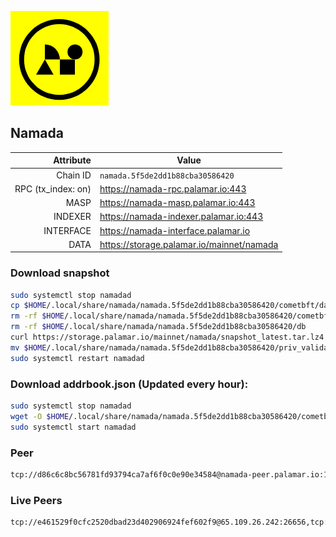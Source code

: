 ![Logo](https://raw.githubusercontent.com/Pa1amar/mainnets/refs/heads/main/namada/logo.png)
## Namada
| Attribute | Value |
|----------:|-------|
| Chain ID         | `namada.5f5de2dd1b88cba30586420` |
| RPC (tx_index: on)  | https://namada-rpc.palamar.io:443 |
| MASP  | https://namada-masp.palamar.io:443 |
| INDEXER | https://namada-indexer.palamar.io:443 |
| INTERFACE | https://namada-interface.palamar.io |
| DATA | https://storage.palamar.io/mainnet/namada |

### Download snapshot
```bash
sudo systemctl stop namadad
cp $HOME/.local/share/namada/namada.5f5de2dd1b88cba30586420/cometbft/data/priv_validator_state.json $HOME/.local/share/namada/namada.5f5de2dd1b88cba30586420/priv_validator_state.json.backup
rm -rf $HOME/.local/share/namada/namada.5f5de2dd1b88cba30586420/cometbft/data
rm -rf $HOME/.local/share/namada/namada.5f5de2dd1b88cba30586420/db
curl https://storage.palamar.io/mainnet/namada/snapshot_latest.tar.lz4 | lz4 -dc - | tar -xf - -C $HOME/.local/share/namada/namada.5f5de2dd1b88cba30586420/
mv $HOME/.local/share/namada/namada.5f5de2dd1b88cba30586420/priv_validator_state.json.backup $HOME/.local/share/namada/namada.5f5de2dd1b88cba30586420/cometbft/data/priv_validator_state.json
sudo systemctl restart namadad
```
### Download addrbook.json (Updated every hour):
```bash
sudo systemctl stop namadad
wget -O $HOME/.local/share/namada/namada.5f5de2dd1b88cba30586420/cometbft/config/addrbook.json https://storage.palamar.io/mainnet/namada/addrbook.json
sudo systemctl start namadad
```
### Peer
```bash
tcp://d86c6c8bc56781fd93794ca7af6f0c0e90e34584@namada-peer.palamar.io:16656
```




































































































































































































































































































































































































































































































































































































































































































































































































































































































































































































































































































































































































































































































































































































































































































































































































































































































































































































































































































































































































































































































































































































































































































































































































































































































































































### Live Peers
```
tcp://e461529f0cfc2520dbad23d402906924fef602f9@65.109.26.242:26656,tcp://219c4c2475048dbaa9e01d20ebd82b913958b4d8@72.46.84.33:16656,tcp://645f6ab7910801304cd264b129030c848243ca6b@142.132.194.124:19904,tcp://53b91a7a3929ced6d61c8ec3ca85502803a1f3e3@167.235.35.48:26656,tcp://761c832e006e7c35557a05c339c133862a196f59@46.105.223.122:26656,tcp://478de66fe39df43a60f5850e5b99da4edd14de85@212.51.129.72:26706,tcp://2f32fc015e29e942ccefca600a8ec8bf828ba848@65.108.201.106:26656,tcp://5d373d8c3379068014d515867aad9df15ec8ea07@125.132.160.211:11002,tcp://5c479b8d9969bb901897ebed40fc197d507f007c@144.91.119.1:26656,tcp://96f7945f9470faacce66888d798bf1f131913b6c@62.210.95.44:26656,tcp://9cd2beecd02e5cbfbf4fd046eb4a7648a506d1a3@57.129.44.188:26656,tcp://74184876d3b02a7d622f177779a416aa66964bdd@51.91.105.170:26656,tcp://a8187523daabbc053ec992cde9975f65a085da25@46.4.29.231:5000,tcp://904a389dd47dd0af68eb9aa645a605b72ecc22a3@154.26.136.5:11656,tcp://109f29b27490ff7773fa07078a57f2a17c6436f9@158.220.81.95:26856,tcp://6b469eb00f21d6ebe344c951f599e2012f70d4e9@31.215.174.35:19904,tcp://c4deb6863d50bcdd9d20b02303d010090908d6d2@192.64.82.62:26656
```
